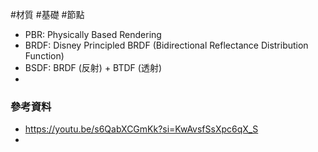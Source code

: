 #材質 #基礎 #節點

- PBR: Physically Based Rendering
- BRDF: Disney Principled BRDF (Bidirectional Reflectance Distribution Function)
- BSDF: BRDF (反射) + BTDF (透射)
- 

### 參考資料
- https://youtu.be/s6QabXCGmKk?si=KwAvsfSsXpc6qX_S
- 